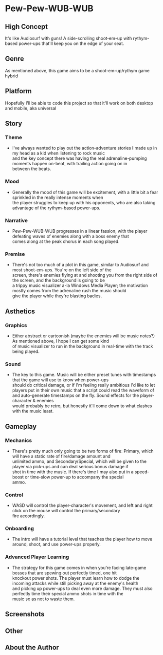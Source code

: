 # Pew-Pew-WUB-WUB

## High Concept

It's like Audiosurf with guns!  A side-scrolling shoot-em-up with rythym-based power-ups that'll keep you on the edge of your seat.

## Genre

As mentioned above, this game aims to be a shoot-em-up/rythym game hybrid

## Platform

Hopefully I'll be able to code this project so that it'll work on both desktop and mobile, aka universal

## Story

### Theme
  * I've always wanted to play out the action-adventure stories I made up in my head as a kid when listening to rock music  
  and the key concept there was having the real adrenaline-pumping moments happen on-beat, with trailing action going on in  
  between the beats.
### Mood
  * Generally the mood of this game will be excitement, with a little bit a fear sprinkled in the really intense moments when  
  the player struggles to keep up with his opponents, who are also taking advantage of the rythym-based power-ups.
### Narrative
  * Pew-Pew-WUB-WUB progresses in a linear fassion, with the player defeating waves of enemies along with a boss enemy that  
  comes along at the peak chorus in each song played.
### Premise
  * There's not too much of a plot in this game, similar to Audiosurf and most shoot-em-ups.  You're on the left side of the  
  screen, there's enemies flying at and shooting you from the right side of the screen, and the background is going to be  
  a trippy music visualizer a-la Windows Media Player; the motivation mostly comes from the adrenaline rush the music should  
  give the player while they're blasting badies.
  
## Asthetics

### Graphics
  * Either abstract or cartoonish (maybe the enemies will be music notes?)  As mentioned above, I hope I can get some kind  
  of music visualizer to run in the background in real-time with the track being played.
### Sound
  * The key to this game.  Music will be either preset tunes with timestamps that the game will use to know when power-ups  
  should do critical damage, or if I'm feeling really ambitious I'd like to let players put in their own music that a script
  could read the waveform of and auto-generate timestamps on the fly.  Sound effects for the player-character & enemies  
  would probably be retro, but honestly it'll come down to what clashes with the music least.

## Gameplay

### Mechanics
  * There's pretty much only going to be two forms of fire: Primary, which will have a static rate of fire/damage amount and  
  unlimited ammo, and Secondary/Special, which will be given to the player via pick-ups and can deal serious bonus damage if  
  shot in time with the music.  If there's time I may also put in a speed-boost or time-slow power-up to accompany the special  
  ammo.
### Control
  * WASD will control the player-character's movement, and left and right click on the mouse will control the primary/secondary  
  fire accordingly.
### Onboarding
  * The intro will have a tutorial level that teaches the player how to move around, shoot, and use power-ups properly.
### Advanced Player Learning
  * The strategy for this game comes in when you're facing late-game bosses that are spewing out perfectly timed, one hit  
  knockout power shots.  The player must learn how to dodge the incoming attacks while still picking away at the enemy's health  
  and picking up power-ups to deal even more damage.  They must also perfectly time their special ammo shots in time with the  
  music so as not to waste them.

## Screenshots



## Other



## About the Author

